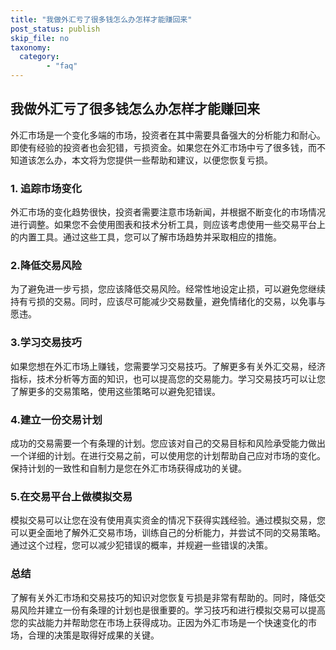 ```yaml
---
title: "我做外汇亏了很多钱怎么办怎样才能赚回来"
post_status: publish
skip_file: no
taxonomy:
  category:
        - "faq"
---
```


## 我做外汇亏了很多钱怎么办怎样才能赚回来

外汇市场是一个变化多端的市场，投资者在其中需要具备强大的分析能力和耐心。即使有经验的投资者也会犯错，亏损资金。如果您在外汇市场中亏了很多钱，而不知道该怎么办，本文将为您提供一些帮助和建议，以便您恢复亏损。

### 1\. 追踪市场变化

外汇市场的变化趋势很快，投资者需要注意市场新闻，并根据不断变化的市场情况进行调整。如果您不会使用图表和技术分析工具，则应该考虑使用一些交易平台上的内置工具。通过这些工具，您可以了解市场趋势并采取相应的措施。

### 2.降低交易风险

为了避免进一步亏损，您应该降低交易风险。经常性地设定止损，可以避免您继续持有亏损的交易。同时，应该尽可能减少交易数量，避免情绪化的交易，以免事与愿违。

### 3.学习交易技巧

如果您想在外汇市场上赚钱，您需要学习交易技巧。了解更多有关外汇交易，经济指标，技术分析等方面的知识，也可以提高您的交易能力。学习交易技巧可以让您了解更多的交易策略，使用这些策略可以避免犯错误。

### 4.建立一份交易计划

成功的交易需要一个有条理的计划。您应该对自己的交易目标和风险承受能力做出一个详细的计划。在进行交易之前，可以使用您的计划帮助自己应对市场的变化。保持计划的一致性和自制力是您在外汇市场获得成功的关键。

### 5.在交易平台上做模拟交易

模拟交易可以让您在没有使用真实资金的情况下获得实践经验。通过模拟交易，您可以更全面地了解外汇交易市场，训练自己的分析能力，并尝试不同的交易策略。通过这个过程，您可以减少犯错误的概率，并规避一些错误的决策。

### 总结

了解有关外汇市场和交易技巧的知识对您恢复亏损是非常有帮助的。同时，降低交易风险并建立一份有条理的计划也是很重要的。学习技巧和进行模拟交易可以提高您的实战能力并帮助您在市场上获得成功。正因为外汇市场是一个快速变化的市场，合理的决策是取得好成果的关键。
